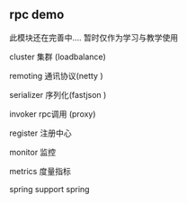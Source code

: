 ## rpc demo

此模块还在完善中....
暂时仅作为学习与教学使用


cluster 集群 (loadbalance)

remoting 通讯协议(netty )

serializer 序列化(fastjson )

invoker  rpc调用 (proxy)

register 注册中心

monitor 监控

metrics 度量指标

spring support spring

